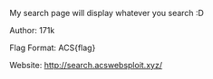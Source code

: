 My search page will display whatever you search :D

Author: 171k

Flag Format: ACS{flag}

Website:
http://search.acswebsploit.xyz/
